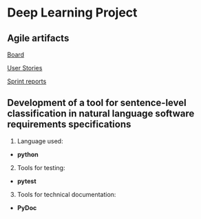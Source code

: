 # Deep Learning Project

## Agile artifacts

[Board](https://github.com/StepanU/deep_learning_project/projects/1)

[User Stories](https://github.com/StepanU/deep_learning_project/issues)

[Sprint reports](https://drive.google.com/drive/folders/1uWPXtNLrJg45RR8LKI2ix-UPr1Nb8qWO?usp=sharing)

## Development of a tool for sentence-level classification in natural language software requirements specifications

1. Language used: 
* **python**
2. Tools for testing:
* **pytest**
3. Tools for technical documentation:
* **PyDoc**
